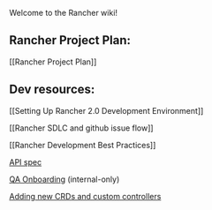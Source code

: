 Welcome to the Rancher wiki!

## Rancher Project Plan:

[[Rancher Project Plan]]

## Dev resources:

[[Setting Up Rancher 2.0 Development Environment]]

[[Rancher SDLC and github issue flow]]

[[Rancher Development Best Practices]]

[API spec](https://github.com/rancherio/api-spec)

[QA Onboarding](https://github.com/rancherlabs/the-ranch/wiki/QA-Onboarding) (internal-only)

[Adding new CRDs and custom controllers](https://github.com/rancher/rancher/wiki/Rancher-2.0---Adding-new-CRDs-and-custom-controllers)